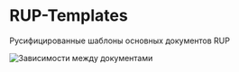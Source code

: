 # RUP-Templates
Русифицированные шаблоны основных документов RUP

![Зависимости между документами](map.swg)
